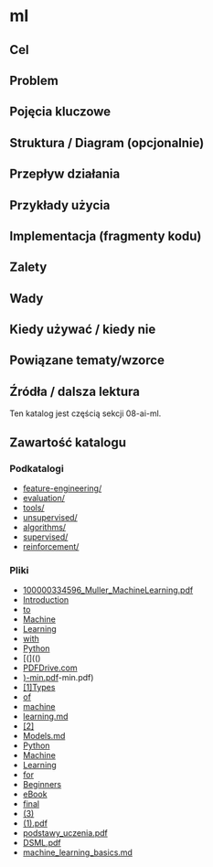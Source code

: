 # ml

## Cel

## Problem

## Pojęcia kluczowe

## Struktura / Diagram (opcjonalnie)

## Przepływ działania

## Przykłady użycia

## Implementacja (fragmenty kodu)

## Zalety

## Wady

## Kiedy używać / kiedy nie

## Powiązane tematy/wzorce

## Źródła / dalsza lektura


Ten katalog jest częścią sekcji 08-ai-ml.

## Zawartość katalogu

### Podkatalogi

- [feature-engineering/](feature-engineering/)
- [evaluation/](evaluation/)
- [tools/](tools/)
- [unsupervised/](unsupervised/)
- [algorithms/](algorithms/)
- [supervised/](supervised/)
- [reinforcement/](reinforcement/)

### Pliki

- [100000334596_Muller_MachineLearning.pdf](100000334596_Muller_MachineLearning.pdf)
- [Introduction](Introduction)
- [to](to)
- [Machine](Machine)
- [Learning](Learning)
- [with](with)
- [Python](Python)
- [(](()
- [PDFDrive.com](PDFDrive.com)
- [)-min.pdf]()-min.pdf)
- [[1]Types]([1]Types)
- [of](of)
- [machine](machine)
- [learning.md](learning.md)
- [[2]]([2])
- [Models.md](Models.md)
- [Python](Python)
- [Machine](Machine)
- [Learning](Learning)
- [for](for)
- [Beginners](Beginners)
- [eBook](eBook)
- [final](final)
- [(3)]((3))
- [(1).pdf]((1).pdf)
- [podstawy_uczenia.pdf](podstawy_uczenia.pdf)
- [DSML.pdf](DSML.pdf)
- [machine_learning_basics.md](machine_learning_basics.md)


